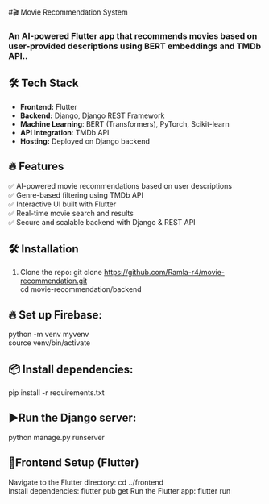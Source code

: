 #🎬 Movie Recommendation System

###  An AI-powered Flutter app that recommends movies based on user-provided descriptions using BERT embeddings and TMDb API..

## 🛠 Tech Stack
- **Frontend:** Flutter  
- **Backend:** Django, Django REST Framework
- **Machine Learning**: BERT (Transformers), PyTorch, Scikit-learn
- **API Integration**: TMDb API
- **Hosting:** Deployed on Django backend

  
## 🔥 Features 
✅ AI-powered movie recommendations based on user descriptions        
✅ Genre-based filtering using TMDb API            
✅ Interactive UI built with Flutter            
✅ Real-time movie search and results          
✅ Secure and scalable backend with Django & REST API             

## 🛠 Installation
1. Clone the repo:
   git clone https://github.com/Ramla-r4/movie-recommendation.git  
   cd movie-recommendation/backend  
## 🔥 Set up Firebase:
  python -m venv myvenv  
  source venv/bin/activate 
## 📦 Install dependencies:
  pip install -r requirements.txt  
## ▶️Run the Django server:
  python manage.py runserver  
## 🔹Frontend Setup (Flutter)
  Navigate to the Flutter directory:
   cd ../frontend  
  Install dependencies:
   flutter pub get
  Run the Flutter app:
   flutter run 


